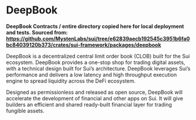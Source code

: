# DeepBook

**DeepBook Contracts / entire directory copied here for local deployment and tests. Sourced from:**
__https://github.com/MystenLabs/sui/tree/e62839aecb192545c3951b6fa0bc84039120b373/crates/sui-framework/packages/deepbook__

DeepBook is a decentralized central limit order book (CLOB) built for the Sui ecosystem. DeepBook provides a one-stop shop for trading digital assets, with a technical design built for Sui’s architecture. DeepBook leverages Sui’s performance and delivers a low latency and high throughput execution engine to spread liquidity across the DeFi ecosystem.

Designed as permissionless and released as open source, DeepBook will accelerate the development of financial and other apps on Sui. It will give builders an efficient and shared ready-built financial layer for trading fungible assets.